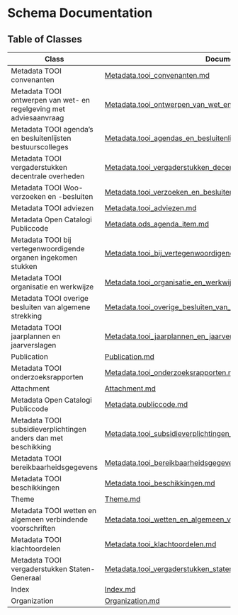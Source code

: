 # Schema Documentation

## Table of Classes

| Class | Documentation |
|-------|--------------|
| Metadata TOOI convenanten | [Metadata.tooi_convenanten.md](Metadata.tooi_convenanten.md) |
| Metadata TOOI ontwerpen van wet- en regelgeving met adviesaanvraag | [Metadata.tooi_ontwerpen_van_wet_en_regelgeving_met_adviesaanvraag.md](Metadata.tooi_ontwerpen_van_wet_en_regelgeving_met_adviesaanvraag.md) |
| Metadata TOOI agenda’s en besluitenlijsten bestuurscolleges | [Metadata.tooi_agendas_en_besluitenlijsten_bestuurscolleges.md](Metadata.tooi_agendas_en_besluitenlijsten_bestuurscolleges.md) |
| Metadata TOOI  vergaderstukken decentrale overheden   | [Metadata.tooi_vergaderstukken_decentrale_overheden.md](Metadata.tooi_vergaderstukken_decentrale_overheden.md) |
| Metadata TOOI Woo-verzoeken en -besluiten | [Metadata.tooi_verzoeken_en_besluiten.md](Metadata.tooi_verzoeken_en_besluiten.md) |
| Metadata TOOI adviezen | [Metadata.tooi_adviezen.md](Metadata.tooi_adviezen.md) |
| Metadata Open Catalogi Publiccode | [Metadata.ods_agenda_item.md](Metadata.ods_agenda_item.md) |
| Metadata TOOI bij vertegenwoordigende organen ingekomen stukken | [Metadata.tooi_bij_vertegenwoordigende_organen_ingekomen_stukken.md](Metadata.tooi_bij_vertegenwoordigende_organen_ingekomen_stukken.md) |
| Metadata TOOI organisatie en werkwijze | [Metadata.tooi_organisatie_en_werkwijze.md](Metadata.tooi_organisatie_en_werkwijze.md) |
| Metadata TOOI overige besluiten van algemene strekking | [Metadata.tooi_overige_besluiten_van_algemene_strekking.md](Metadata.tooi_overige_besluiten_van_algemene_strekking.md) |
| Metadata TOOI jaarplannen en jaarverslagen | [Metadata.tooi_jaarplannen_en_jaarverslagen.md](Metadata.tooi_jaarplannen_en_jaarverslagen.md) |
| Publication | [Publication.md](Publication.md) |
| Metadata TOOI onderzoeksrapporten | [Metadata.tooi_onderzoeksrapporten.md](Metadata.tooi_onderzoeksrapporten.md) |
| Attachment | [Attachment.md](Attachment.md) |
| Metadata Open Catalogi Publiccode | [Metadata.publiccode.md](Metadata.publiccode.md) |
| Metadata TOOI subsidieverplichtingen anders dan met beschikking | [Metadata.tooi_subsidieverplichtingen_anders_dan_met_beschikking.md](Metadata.tooi_subsidieverplichtingen_anders_dan_met_beschikking.md) |
| Metadata TOOI bereikbaarheidsgegevens | [Metadata.tooi_bereikbaarheidsgegevens.md](Metadata.tooi_bereikbaarheidsgegevens.md) |
| Metadata TOOI beschikkingen | [Metadata.tooi_beschikkingen.md](Metadata.tooi_beschikkingen.md) |
| Theme | [Theme.md](Theme.md) |
| Metadata TOOI wetten en algemeen verbindende voorschriften | [Metadata.tooi_wetten_en_algemeen_verbindende_voorschriften.md](Metadata.tooi_wetten_en_algemeen_verbindende_voorschriften.md) |
| Metadata TOOI klachtoordelen | [Metadata.tooi_klachtoordelen.md](Metadata.tooi_klachtoordelen.md) |
| Metadata TOOI vergaderstukken Staten-Generaal | [Metadata.tooi_vergaderstukken_staten_generaal.md](Metadata.tooi_vergaderstukken_staten_generaal.md) |
| Index | [Index.md](Index.md) |
| Organization | [Organization.md](Organization.md) |
